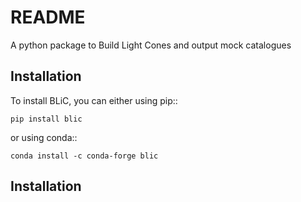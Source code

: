 # README #

A python package to Build Light Cones and output mock catalogues


Installation
------------

To install BLiC, you can either using pip::

    pip install blic

or using conda::

    conda install -c conda-forge blic

Installation
--------------


